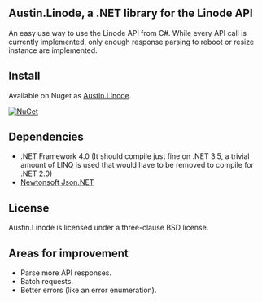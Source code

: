 Austin.Linode, a .NET library for the Linode API
-----------------------------------------------------------------

An easy use way to use the Linode API from C#.  While every API call is currently
implemented, only enough response parsing to reboot or resize instance are implemented.

Install
-------

Available on Nuget as [Austin.Linode](https://www.nuget.org/packages/Austin.Linode/).

[![NuGet](https://img.shields.io/nuget/v/Austin.Linode.svg)](https://www.nuget.org/packages/Austin.Linode/)

Dependencies
------------

 - .NET Framework 4.0 (It should compile just fine on .NET 3.5, a trivial amount of LINQ is used that would have to be removed to compile for .NET 2.0)
 - [Newtonsoft Json.NET](http://www.newtonsoft.com/json)


License
-------

Austin.Linode is licensed under a three-clause BSD license.


Areas for improvement
---------------------

 - Parse more API responses.
 - Batch requests.
 - Better errors (like an error enumeration).
